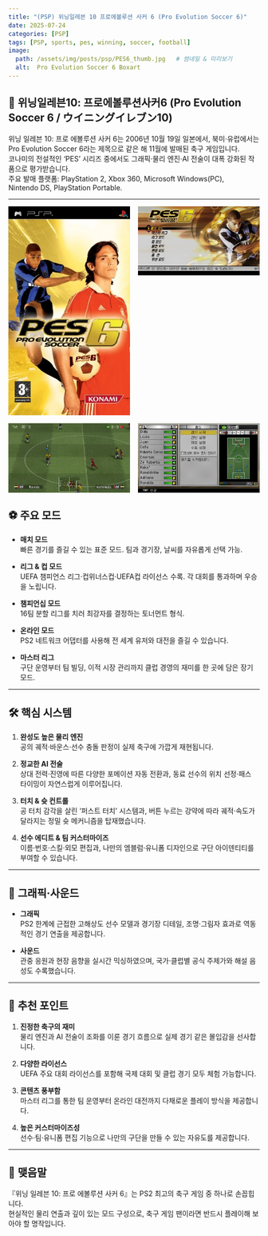 ```yaml
---
title: "(PSP) 위닝일레븐 10 프로에볼루션 사커 6 (Pro Evolution Soccer 6)"
date: 2025-07-24
categories: [PSP]
tags: [PSP, sports, pes, winning, soccer, football]
image:
  path: /assets/img/posts/psp/PES6_thumb.jpg   # 썸네일 & 미리보기
  alt:  Pro Evolution Soccer 6 Boxart
---
```


## 📜 위닝일레븐10: 프로에볼루션사커6 (Pro Evolution Soccer 6 / ウイニングイレブン10)

위닝 일레븐 10: 프로 에볼루션 사커 6는 2006년 10월 19일 일본에서, 북미·유럽에서는 Pro Evolution Soccer 6라는 제목으로 같은 해 11월에 발매된 축구 게임입니다.  
코나미의 전설적인 ‘PES’ 시리즈 중에서도 그래픽·물리 엔진·AI 전술이 대폭 강화된 작품으로 평가받습니다.  
주요 발매 플랫폼: PlayStation 2, Xbox 360, Microsoft Windows(PC), Nintendo DS, PlayStation Portable.  

---

<!-- <img src="/assets/img/posts/ps1/DQM_front.jpg" alt="DQM 표지">
![DQM표지](/assets/img/posts/ps1/DQM_front.jpg){: width="250px" } -->

<div style="display: grid; grid-template-columns: repeat(2, 1fr); gap: 1rem;">
  <img src="/assets/img/posts/psp/PES6_front.jpg" alt="위닝10 표지">
  <img src="/assets/img/posts/psp/PES6_title.jpg" alt="위닝10 타이틀">
  <img src="/assets/img/posts/psp/PES6_sc1.jpg" alt="위닝10 스샷">
  <img src="/assets/img/posts/psp/PES6_sc2.jpg" alt="위닝10 스샷">
</div>


## ⚽ 주요 모드

- **매치 모드**  
  빠른 경기를 즐길 수 있는 표준 모드. 팀과 경기장, 날씨를 자유롭게 선택 가능.

- **리그 & 컵 모드**  
  UEFA 챔피언스 리그·컵위너스컵·UEFA컵 라이선스 수록. 각 대회를 통과하며 우승을 노립니다.

- **챔피언십 모드**  
  16팀 분할 리그를 치러 최강자를 결정하는 토너먼트 형식.

- **온라인 모드**  
  PS2 네트워크 어댑터를 사용해 전 세계 유저와 대전을 즐길 수 있습니다.

- **마스터 리그**  
  구단 운영부터 팀 빌딩, 이적 시장 관리까지 클럽 경영의 재미를 한 곳에 담은 장기 모드.

---

## 🛠️ 핵심 시스템

1. **완성도 높은 물리 엔진**  
   공의 궤적·바운스·선수 충돌 판정이 실제 축구에 가깝게 재현됩니다.

2. **정교한 AI 전술**  
   상대 전력·진영에 따른 다양한 포메이션 자동 전환과, 동료 선수의 위치 선정·패스 타이밍이 자연스럽게 이루어집니다.

3. **터치 & 슛 컨트롤**  
   공 터치 감각을 살린 ‘퍼스트 터치’ 시스템과, 버튼 누르는 강약에 따라 궤적·속도가 달라지는 정밀 슛 메커니즘을 탑재했습니다.

4. **선수 에디트 & 팀 커스터마이즈**  
   이름·번호·스킬·외모 편집과, 나만의 엠블럼·유니폼 디자인으로 구단 아이덴티티를 부여할 수 있습니다.

---

## 🎨 그래픽·사운드

- **그래픽**  
  PS2 한계에 근접한 고해상도 선수 모델과 경기장 디테일, 조명·그림자 효과로 역동적인 경기 연출을 제공합니다.

- **사운드**  
  관중 응원과 현장 음향을 실시간 믹싱하였으며, 국가·클럽별 공식 주제가와 해설 음성도 수록했습니다.

---

## 🎯 추천 포인트

1. **진정한 축구의 재미**  
   물리 엔진과 AI 전술이 조화를 이룬 경기 흐름으로 실제 경기 같은 몰입감을 선사합니다.

2. **다양한 라이선스**  
   UEFA 주요 대회 라이선스를 포함해 국제 대회 및 클럽 경기 모두 체험 가능합니다.

3. **콘텐츠 풍부함**  
   마스터 리그를 통한 팀 운영부터 온라인 대전까지 다채로운 플레이 방식을 제공합니다.

4. **높은 커스터마이즈성**  
   선수·팀·유니폼 편집 기능으로 나만의 구단을 만들 수 있는 자유도를 제공합니다.

---

## 🚀 맺음말

『위닝 일레븐 10: 프로 에볼루션 사커 6』는 PS2 최고의 축구 게임 중 하나로 손꼽힙니다.  
현실적인 물리 연출과 깊이 있는 모드 구성으로, 축구 게임 팬이라면 반드시 플레이해 보아야 할 명작입니다.


<!-- *작성자: jjkkim88*  
*발행일: 2025년 7월 11일*   -->